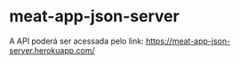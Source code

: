 # meat-app-json-server

A API poderá ser acessada pelo link: https://meat-app-json-server.herokuapp.com/
